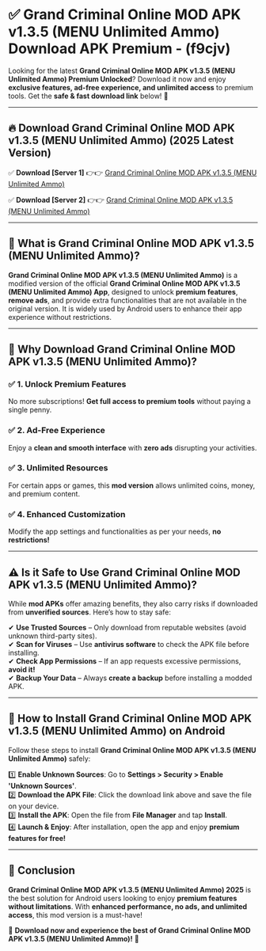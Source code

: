 
# ✅ Grand Criminal Online MOD APK v1.3.5 (MENU Unlimited Ammo) Download APK Premium -  (f9cjv) 

Looking for the latest **Grand Criminal Online MOD APK v1.3.5 (MENU Unlimited Ammo) Premium Unlocked**? Download it now and enjoy **exclusive features, ad-free experience, and unlimited access** to premium tools. Get the **safe & fast download link** below! 🚀

---

## 🔥 Download Grand Criminal Online MOD APK v1.3.5 (MENU Unlimited Ammo) (2025 Latest Version)

✅ **Download [Server 1]** 👉👉 [Grand Criminal Online MOD APK v1.3.5 (MENU Unlimited Ammo) ](https://apkcomod.com?title=Grand_Criminal_Online_MOD_APK_v1.3.5_(MENU_Unlimited_Ammo))  

✅ **Download [Server 2]** 👉👉 [Grand Criminal Online MOD APK v1.3.5 (MENU Unlimited Ammo) ](https://apkcomod.com?title=Grand_Criminal_Online_MOD_APK_v1.3.5_(MENU_Unlimited_Ammo))  


---

## 📌 What is Grand Criminal Online MOD APK v1.3.5 (MENU Unlimited Ammo)?

**Grand Criminal Online MOD APK v1.3.5 (MENU Unlimited Ammo)** is a modified version of the official **Grand Criminal Online MOD APK v1.3.5 (MENU Unlimited Ammo) App**, designed to unlock **premium features**, **remove ads**, and provide extra functionalities that are not available in the original version. It is widely used by Android users to enhance their app experience without restrictions.

---

## 🌟 Why Download Grand Criminal Online MOD APK v1.3.5 (MENU Unlimited Ammo)?

### ✅ 1. Unlock Premium Features
No more subscriptions! **Get full access to premium tools** without paying a single penny.

### ✅ 2. Ad-Free Experience
Enjoy a **clean and smooth interface** with **zero ads** disrupting your activities.

### ✅ 3. Unlimited Resources
For certain apps or games, this **mod version** allows unlimited coins, money, and premium content.

### ✅ 4. Enhanced Customization
Modify the app settings and functionalities as per your needs, **no restrictions!**

---

## ⚠️ Is it Safe to Use Grand Criminal Online MOD APK v1.3.5 (MENU Unlimited Ammo)?

While **mod APKs** offer amazing benefits, they also carry risks if downloaded from **unverified sources**. Here’s how to stay safe:

✔ **Use Trusted Sources** – Only download from reputable websites (avoid unknown third-party sites).  
✔ **Scan for Viruses** – Use **antivirus software** to check the APK file before installing.  
✔ **Check App Permissions** – If an app requests excessive permissions, **avoid it!**  
✔ **Backup Your Data** – Always **create a backup** before installing a modded APK.

---

## 📲 How to Install Grand Criminal Online MOD APK v1.3.5 (MENU Unlimited Ammo) on Android

Follow these steps to install **Grand Criminal Online MOD APK v1.3.5 (MENU Unlimited Ammo)** safely:

1️⃣ **Enable Unknown Sources**: Go to **Settings > Security > Enable 'Unknown Sources'**.  
2️⃣ **Download the APK File**: Click the download link above and save the file on your device.  
3️⃣ **Install the APK**: Open the file from **File Manager** and tap **Install**.  
4️⃣ **Launch & Enjoy**: After installation, open the app and enjoy **premium features for free!**

---

## 🚀 Conclusion

**Grand Criminal Online MOD APK v1.3.5 (MENU Unlimited Ammo) 2025** is the best solution for Android users looking to enjoy **premium features without limitations**. With **enhanced performance, no ads, and unlimited access**, this mod version is a must-have!

🔻 **Download now and experience the best of Grand Criminal Online MOD APK v1.3.5 (MENU Unlimited Ammo)!** 🔻

